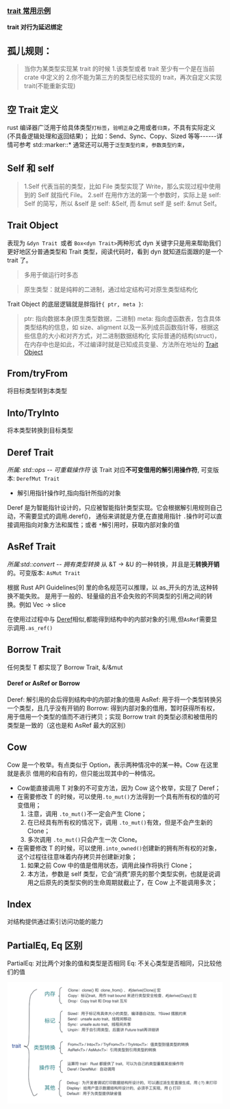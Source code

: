 ### [trait 常用示例](https://blog.csdn.net/htyu_0203_39/article/details/109412983)

**trait 对行为延迟绑定**

## 孤儿规则：

> 当你为某类型实现某 trait 的时候 1.该类型或者 trait 至少有一个是在当前 crate 中定义的 2.你不能为第三方的类型已经实现的 trait，再次自定义实现 trait(不能重新实现)

## 空 Trait 定义

rust 编译器广泛用于给具体类型`打标签`，`验明正身`之用或者`归类`，不具有实际定义(不具备逻辑处理和返回结果)； 比如：Send、Sync、Copy、Sized 等等------详情可参考 std::marker::\*
通常还可以用于`泛型类型约束`，`参数类型约束`，

## Self 和 self

> 1.Self 代表当前的类型，比如 File 类型实现了 Write，那么实现过程中使用到的 Self 就指代 File。
> 2.self 在用作方法的第一个参数时，实际上是 self: Self 的简写，所以 &self 是 self: &Self, 而 &mut self 是 self: &mut Self。

## Trait Object
表现为 `&dyn Trait `或者 `Box<dyn Trait>`两种形式
dyn 关键字只是用来帮助我们更好地区分普通类型和 Trait 类型，阅读代码时，看到 dyn 就知道后面跟的是一个 trait 了。

> 多用于做运行时多态

> 原生类型：就是纯粹的二进制，通过给定结构可对原生类型结构化

Trait Object 的底层逻辑就是胖指针`{ ptr, meta }`:

> ptr: 指向数据本身(原生类型数据，二进制)
> meta: 指向虚函数表，包含具体类型结构的信息，如 size、aligment 以及一系列成员函数指针等，根据这些信息的大小和对齐方式，对二进制数据结构化
> 实际普通的结构(struct)，在内存中也是如此，不过编译时就是已知成员变量、方法所在地址的
> [Trait Object](./快速回忆/trait%20object.png)

## From/tryFrom

将目标类型转到本类型

## Into/TryInto

将本类型转换到目标类型

## Deref Trait

_所属: std::ops -- 可重载操作符_
该 Trait 对应**不可变借用的解引用操作符**, 可变版本: `DerefMut Trait`

- 解引用指针操作时,指向指针所指的对象

Deref 是为智能指针设计的，只应被智能指针类型实现。它会根据解引用规则自己动，不需要显式的调用.deref()，
通俗来讲就是方便,在直接用指针 `.`操作时可以直接调用指向对象方法和属性；或者 `*`解引用时，获取内部对象的值

## AsRef Trait

_所属:std::convert -- 拥有类型转换_
从 &T -> &U 的一种转换，并且是无**转换开销**的。可变版本: `AsMut Trait`

根据 Rust API Guidelines[9] 里的命名规范可以推理，以 as\_开头的方法,这种转换不能失败。
是用于一般的、轻量级的且不会失败的不同类型的引用之间的转换。例如 Vec -> slice

在使用过过程中与 [Deref](#deref-trait)相似,都能得到结构中的内部对象的引用,但`AsRef`需要显示调用`.as_ref()`

## Borrow Trait

任何类型 T 都实现了 Borrow Trait, &/&mut

#### Deref or AsRef or Borrow

Deref: 解引用的会后得到结构中的内部对象的借用
AsRef: 用于将一个类型转换另一个类型，且几乎没有开销的
Borrow: 得到内部对象的借用，暂时获得所有权，用于借用一个类型的值而不进行拷贝；实现 Borrow trait 的类型必须和被借用的类型是一致的（这也是和 AsRef 最大的区别）

## Cow

Cow 是一个枚举。有点类似于 Option，表示两种情况中的某一种。Cow 在这里就是表示 借用的和自有的，但只能出现其中的一种情况。

- Cow<T>能直接调用 T 对象的不可变方法，因为 Cow 这个枚举，实现了 Deref；
- 在需要修改 T 的时候，可以使用`.to_mut()`方法得到一个具有所有权的值的可变借用；
  1. 注意，调用 `.to_mut()`不一定会产生 Clone；
  1. 在已经具有所有权的情况下，调用 `.to_mut()`有效，但是不会产生新的 Clone；
  1. 多次调用 `.to_mut()`只会产生一次 Clone。
- 在需要修改 T 的时候，可以使用`.into_owned()`创建新的拥有所有权的对象，这个过程往往意味着内存拷贝并创建新对象；
  1. 如果之前 Cow 中的值是借用状态，调用此操作将执行 Clone；
  2. 本方法，参数是 self 类型，它会“消费”原先的那个类型实例，也就是说调用之后原先的类型实例的生命周期就截止了，在 Cow 上不能调用多次；

## Index

对结构提供通过索引访问功能的能力

## PartialEq, Eq 区别

PartialEq: 对比两个对象的值和类型是否相同
Eq: 不关心类型是否相同，只比较他们的值

![常用Trait](./快速回忆/常用trait.png)
